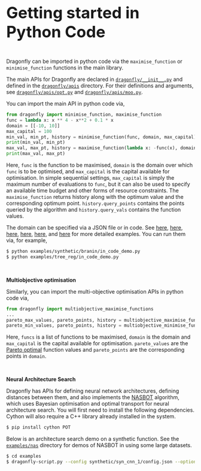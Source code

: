 <span style="font-size:3em">**Getting started in Python Code**</span>

&nbsp;

Dragonfly can be
imported in python code via the `maximise_function` or `minimise_function` functions in
the main library.


The main APIs for Dragonfly are declared in
[`dragonfly/__init__.py`](https://github.com/dragonfly/dragonfly/tree/master/dragonfly/__init__.py) and defined in the
[`dragonfly/apis`](https://github.com/dragonfly/dragonfly/tree/master/dragonfly/apis) directory.
For their definitions and arguments, see
[`dragonfly/apis/opt.py`](https://github.com/dragonfly/dragonfly/tree/master/dragonfly/apis/opt.py) and
[`dragonfly/apis/moo.py`](https://github.com/dragonfly/dragonfly/tree/master/dragonfly/apis/moo.py).


You can import the main API in python code via,
```python
from dragonfly import minimise_function, maximise_function
func = lambda x: x ** 4 - x**2 + 0.1 * x
domain = [[-10, 10]]
max_capital = 100
min_val, min_pt, history = minimise_function(func, domain, max_capital)
print(min_val, min_pt)
max_val, max_pt, history = maximise_function(lambda x: -func(x), domain, max_capital)
print(max_val, max_pt)
```
Here, `func` is the function to be maximised,
`domain` is the domain over which `func` is to be optimised,
and `max_capital` is the capital available for optimisation.
In simple sequential settings, `max_capital` is simply the maximum number of evaluations
to `func`, but it can also be used to specify an available time budget and other forms
of resource constraints. The `maximise_function` returns history along with the optimum
value
and the corresponding optimum point. `history.query_points` contains the points queried by
the
algorithm and `history.query_vals` contains the function values.


The domain can be specified via a JSON file or in code.
See 
[here](https://github.com/dragonfly/dragonfly/examples/synthetic/branin/in_code_demo.py),
[here](https://github.com/dragonfly/dragonfly/examples/synthetic/hartmann6_4/in_code_demo.py),
[here](https://github.com/dragonfly/dragonfly/examples/synthetic/discrete_euc/in_code_demo_1.py),
[here](https://github.com/dragonfly/dragonfly/examples/synthetic/discrete_euc/in_code_demo_2.py),
[here](https://github.com/dragonfly/dragonfly/examples/tree_reg/in_code_demo.py),
and
[here](https://github.com/dragonfly/examples/nas/demo_nas.py)
for more detailed examples.
You can run them via, for example,
```bash
$ python examples/synthetic/branin/in_code_demo.py
$ python examples/tree_reg/in_code_demo.py
```


&nbsp;

**Multiobjective optimisation**

Similarly, you can import the multi-objective optimisation APIs in python code via,
```python
from dragonfly import multiobjective_maximise_functions
...
pareto_max_values, pareto_points, history = multiobjective_maximise_functions(funcs, domain, max_capital)
pareto_min_values, pareto_points, history = multiobjective_minimise_functions(funcs, domain, max_capital)
```
Here, `funcs` is a list of functions to be maximised,
`domain` is the domain  and `max_capital` is the capital available for optimisation.
`pareto_values` are the
[Pareto optimal](https://en.wikipedia.org/wiki/Multi-objective_optimization#Introduction)
function values and `pareto_points` are the corresponding points in `domain`.


&nbsp;


**Neural Architecture Search**

Dragonfly has APIs for defining neural network architectures, defining distances
between them, and also implements the
[NASBOT](https://arxiv.org/pdf/1802.07191.pdf) algorithm,
which uses Bayesian optimisation and optimal transport for neural architecture search.
You will first need to install the following dependencies.
Cython will also require
a C++ library already installed in the system.
```bash
$ pip install cython POT
```

Below is an architecture search demo on a synthetic function.
See the [`examples/nas`](https://github.com/dragonfly/dragonfly/tree/master/examples/nas) directory for demos of NASBOT in using some large
datasets.
```bash
$ cd examples
$ dragonfly-script.py --config synthetic/syn_cnn_1/config.json --options options_files/options_example.txt
```


